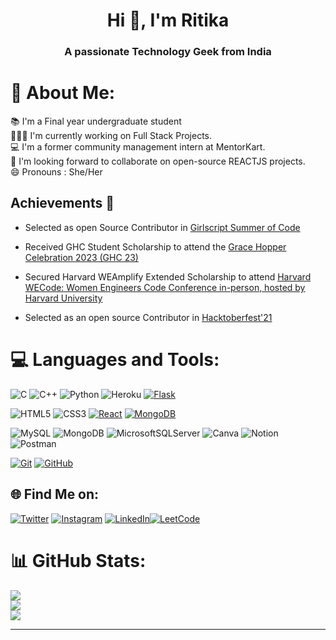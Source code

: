 

<!--
**ritika1408/ritika1408** is a ✨ _special_ ✨ repository because its `README.md` (this file) appears on your GitHub profile.

Here are some ideas to get you started:

- 🔭 I’m currently working on ...
- 🌱 I’m currently learning ...
- 👯 I’m looking to collaborate on ...
- 🤔 I’m looking for help with ...
- 💬 Ask me about ...
- 📫 How to reach me: ...
- 😄 Pronouns: ...
- ⚡ Fun fact: ...
-->
<h1 align="center">Hi 👋, I'm Ritika</h1>
<h3 align="center">A passionate Technology Geek from India</h3>

# 💫 About Me:
📚 I'm a Final year undergraduate student<br>👩🏻‍💻 I'm currently working on Full Stack Projects.<br>💻 I'm a former community management intern at MentorKart.<br>👯 I'm looking forward to collaborate on open-source REACTJS projects.<br>😄 Pronouns : She/Her<br>

## Achievements 🏅
  
- Selected as open Source Contributor in [Girlscript Summer of Code](https://gssoc.girlscript.tech/)

- Received GHC Student Scholarship to attend the [Grace Hopper Celebration 2023 (GHC 23)](https://ghc.anitab.org)

- Secured Harvard WEAmplify Extended Scholarship to attend [Harvard WECode: Women Engineers Code Conference in-person, hosted by Harvard University](https://www.harvardwecode.com)

- Selected as an open source Contributor in [Hacktoberfest'21](https://hacktoberfest.com)



# 💻 Languages and Tools:
![C](https://img.shields.io/badge/c-%2300599C.svg?style=for-the-badge&logo=c&logoColor=white) ![C++](https://img.shields.io/badge/c++-%2300599C.svg?style=for-the-badge&logo=c%2B%2B&logoColor=white) ![Python](https://img.shields.io/badge/python-3670A0?style=for-the-badge&logo=python&logoColor=ffdd54) ![Heroku](https://img.shields.io/badge/heroku-%23430098.svg?style=for-the-badge&logo=heroku&logoColor=white)  [![Flask](https://img.shields.io/badge/flask-%23000.svg?style=for-the-badge&logo=flask&logoColor=white&link=https://github.com/ritika1408)](https://github.com/ritika1408)

![HTML5](https://img.shields.io/badge/html5-%23E34F26.svg?style=for-the-badge&logo=html5&logoColor=white) ![CSS3](https://img.shields.io/badge/css3-%231572B6.svg?style=for-the-badge&logo=css3&logoColor=white) [![React](https://img.shields.io/badge/react-%2320232a.svg?style=for-the-badge&logo=react&logoColor=%2361DAFB&link=https://github.com/ritika1408)](https://github.com/ritika1408) [![MongoDB](https://img.shields.io/badge/MongoDB-%234ea94b.svg?style=for-the-badge&logo=mongodb&logoColor=white&link=https://github.com/ritika1408)](https://github.com/ritika1408) 

![MySQL](https://img.shields.io/badge/mysql-%2300f.svg?style=for-the-badge&logo=mysql&logoColor=white) ![MongoDB](https://img.shields.io/badge/MongoDB-%234ea94b.svg?style=for-the-badge&logo=mongodb&logoColor=white) ![MicrosoftSQLServer](https://img.shields.io/badge/Microsoft%20SQL%20Sever-CC2927?style=for-the-badge&logo=microsoft%20sql%20server&logoColor=white) ![Canva](https://img.shields.io/badge/Canva-%2300C4CC.svg?style=for-the-badge&logo=Canva&logoColor=white) ![Notion](https://img.shields.io/badge/Notion-%23000000.svg?style=for-the-badge&logo=notion&logoColor=white) ![Postman](https://img.shields.io/badge/Postman-FF6C37?style=for-the-badge&logo=postman&logoColor=white)

[![Git](https://img.shields.io/badge/git-%23F05033.svg?style=for-the-badge&logo=git&logoColor=white&link=https://github.com/ritika1408)](https://github.com/ritika1408)  [![GitHub](https://img.shields.io/badge/github-%23121011.svg?style=for-the-badge&logo=github&logoColor=white&link=https://github.com/ritika1408)](https://github.com/ritika1408)






## 🌐 Find Me on:
[![Twitter](https://img.shields.io/badge/Twitter-%231DA1F2.svg?style=for-the-badge&logo=Twitter&logoColor=white&link=https://twitter.com/RitikaM45991121)](https://twitter.com/RitikaM45991121)
[![Instagram](https://img.shields.io/badge/Instagram-%23E4405F.svg?logo=Instagram&logoColor=white)](https://instagram.com/ritikamalhotra1408) [![LinkedIn](https://img.shields.io/badge/LinkedIn-%230077B5.svg?logo=linkedin&logoColor=white)](https://linkedin.com/in/ritika-malhotra-870681201)[![LeetCode](https://img.shields.io/badge/LeetCode-000000?style=for-the-badge&logo=LeetCode&logoColor=#d16c06&link=https://leetcode.com/ritikamalhotra2014/)](https://leetcode.com/ritikamalhotra2014/)


# 📊 GitHub Stats:
![](https://github-readme-stats.vercel.app/api?username=ritika1408&theme=dark&hide_border=false&include_all_commits=false&count_private=false)<br/>
![](https://github-readme-streak-stats.herokuapp.com/?user=ritika1408&theme=dark&hide_border=false)<br/>
![](https://github-readme-stats.vercel.app/api/top-langs/?username=ritika1408&theme=dark&hide_border=false&include_all_commits=false&count_private=false&layout=compact)

---


<!-- Proudly created with GPRM ( https://gprm.itsvg.in ) -->
